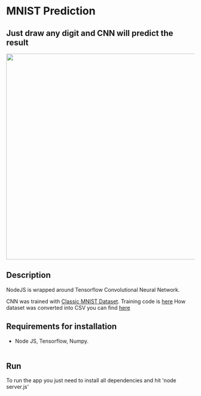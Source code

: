 # MNIST Prediction

## Just draw any digit and CNN will predict the result
<img src="images/mnist.gif" width="550">


## Description

NodeJS is wrapped around Tensorflow Convolutional Neural Network. <br>

CNN was trained with [Classic MNIST Dataset](http://yann.lecun.com/exdb/mnist/). Training code is [here](https://bitbucket.org/framegenerator/nnplayground/src/a703181194a1e17c3d053ed06a293e682c091191/6.CNN_tf_softmax_mnist_dropout/?at=master)
How dataset was converted into CSV you can find [here](https://github.com/egcode/MNIST-to-CSV)

## **Requirements for installation**
- Node JS, Tensorflow, Numpy.
<br><br>

## **Run**
To run the app you just need to install all dependencies and hit 'node server.js'
